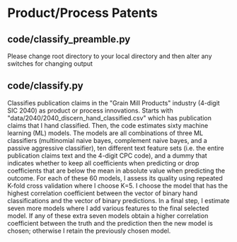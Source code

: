 # Product/Process Patents

## code/classify_preamble.py
Please change root directory to your local directory and then alter any switches for changing output

## code/classify.py
Classifies publication claims in the "Grain Mill Products" industry (4-digit SIC 2040) as product or process innovations.  Starts with "data/2040/2040_discern_hand_classified.csv" which has publication claims that I hand classified.  Then, the code estimates sixty machine learning (ML) models.  The models are all combinations of three ML classifiers (multinomial naive bayes, complement naive bayes, and a passive
aggressive classifier), ten different text feature sets (i.e. the entire publication claims text and the 4-digit CPC code), and a dummy that indicates whether to keep all coefficients when predicting or drop coefficients that are below the mean in absolute value when predicting the outcome.  For each of these 60 models, I assess its quality using repeated K-fold cross validation where I choose K=5.  I choose the model that has the highest correlation coefficient between the vector of binary hand classifications and the vector of binary predictions. In a final step, I estimate seven more models where I add various features to the final selected model. If any of these extra seven models obtain a higher correlation coefficient between the truth and the prediction then the new model is chosen; otherwise I retain the previously chosen model.